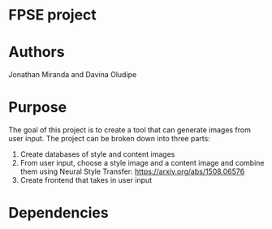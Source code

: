 # FPSE project
# Authors
Jonathan Miranda and Davina Oludipe
# Purpose
The goal of this project is to create a tool that can generate images from user input. The project can be broken down into three parts:
1. Create databases of style and content images
2. From user input, choose a style image and a content image and combine them using Neural Style Transfer: https://arxiv.org/abs/1508.06576
3. Create frontend that takes in user input
# Dependencies

